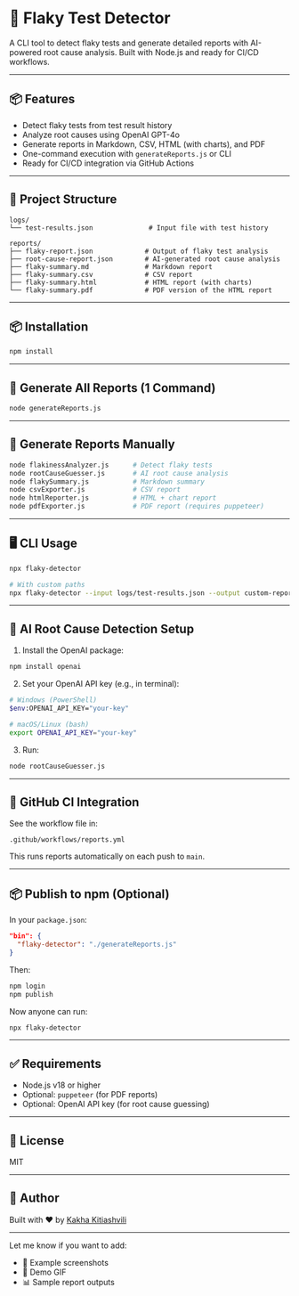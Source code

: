 # 🧪 Flaky Test Detector

A CLI tool to detect flaky tests and generate detailed reports with AI-powered root cause analysis. Built with Node.js and ready for CI/CD workflows.

---

## 📦 Features

- Detect flaky tests from test result history
- Analyze root causes using OpenAI GPT-4o
- Generate reports in Markdown, CSV, HTML (with charts), and PDF
- One-command execution with `generateReports.js` or CLI
- Ready for CI/CD integration via GitHub Actions

---

## 📁 Project Structure

```
logs/
└── test-results.json              # Input file with test history

reports/
├── flaky-report.json             # Output of flaky test analysis
├── root-cause-report.json        # AI-generated root cause analysis
├── flaky-summary.md              # Markdown report
├── flaky-summary.csv             # CSV report
├── flaky-summary.html            # HTML report (with charts)
└── flaky-summary.pdf             # PDF version of the HTML report
```

---

## 📦 Installation

```bash
npm install
```

---

## 🚀 Generate All Reports (1 Command)

```bash
node generateReports.js
```

---

## 🧩 Generate Reports Manually

```bash
node flakinessAnalyzer.js      # Detect flaky tests
node rootCauseGuesser.js       # AI root cause analysis
node flakySummary.js           # Markdown summary
node csvExporter.js            # CSV report
node htmlReporter.js           # HTML + chart report
node pdfExporter.js            # PDF report (requires puppeteer)
```

---

## 🖥️ CLI Usage

```bash
npx flaky-detector

# With custom paths
npx flaky-detector --input logs/test-results.json --output custom-reports
```

---

## 🤖 AI Root Cause Detection Setup

1. Install the OpenAI package:

```bash
npm install openai
```

2. Set your OpenAI API key (e.g., in terminal):

```bash
# Windows (PowerShell)
$env:OPENAI_API_KEY="your-key"

# macOS/Linux (bash)
export OPENAI_API_KEY="your-key"
```

3. Run:

```bash
node rootCauseGuesser.js
```

---

## 🔁 GitHub CI Integration

See the workflow file in:

```
.github/workflows/reports.yml
```

This runs reports automatically on each push to `main`.

---

## 📦 Publish to npm (Optional)

In your `package.json`:

```json
"bin": {
  "flaky-detector": "./generateReports.js"
}
```

Then:

```bash
npm login
npm publish
```

Now anyone can run:

```bash
npx flaky-detector
```

---

## ✅ Requirements

- Node.js v18 or higher
- Optional: `puppeteer` (for PDF reports)
- Optional: OpenAI API key (for root cause guessing)

---

## 🪪 License

MIT

---

## 👤 Author

Built with ❤️ by [Kakha Kitiashvili](https://github.com/kaha3)

---

Let me know if you want to add:

- 📸 Example screenshots  
- 🎥 Demo GIF  
- 📊 Sample report outputs  
